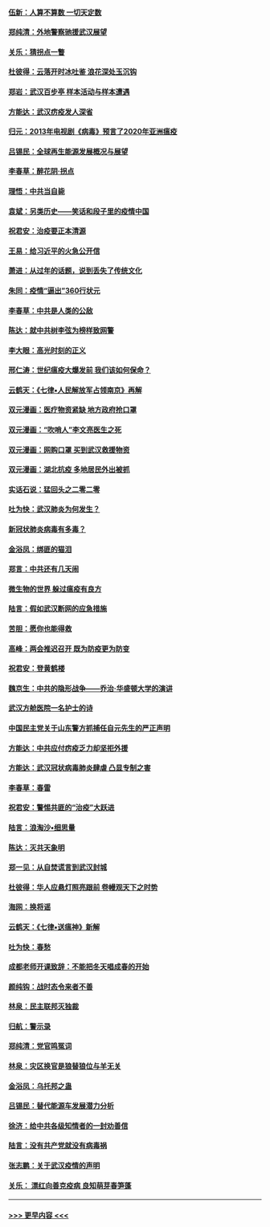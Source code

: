 #### [伍新：人算不算数 一切天定数](../pages/nsc993/n11893372.md?t=02251102) 
#### [郑纯清：外地警察驰援武汉展望](../pages/nsc993/n11893115.md?t=02251102) 
#### [关乐：猜拐点一瞥](../pages/nsc993/n11893020.md?t=02251102) 
#### [杜彼得：云落开时冰吐鉴 浪花深处玉沉钩](../pages/nsc993/n11892107.md?t=02251102) 
#### [郑岩：武汉百步亭 样本活动与样本遭遇](../pages/nsc993/n11892310.md?t=02251102) 
#### [方能达：武汉疠疫发人深省](../pages/nsc993/n11891376.md?t=02251102) 
#### [归元：2013年电视剧《病毒》预言了2020年亚洲瘟疫](../pages/nsc993/n11891126.md?t=02251102) 
#### [吕锡民：全球再生能源发展概况与展望](../pages/nsc993/n11890613.md?t=02251102) 
#### [李春草：醉花阴·拐点](../pages/nsc993/n11890567.md?t=02251102) 
#### [理悟：中共当自毙](../pages/nsc993/n11890559.md?t=02251102) 
#### [袁斌：另类历史——笑话和段子里的疫情中国](../pages/nsc993/n11889243.md?t=02251102) 
#### [祝君安：治疫要正本清源](../pages/nsc993/n11889085.md?t=02251102) 
#### [王易：给习近平的火急公开信](../pages/nsc993/n11888225.md?t=02251102) 
#### [萧进：从过年的话题，说到丢失了传统文化](../pages/nsc993/n11887732.md?t=02251102) 
#### [朱同：疫情“逼出”360行状元](../pages/nsc993/n11887678.md?t=02251102) 
#### [李春草：中共是人类的公敌](../pages/nsc993/n11887656.md?t=02251102) 
#### [陈达：就中共树李弦为榜样致网警](../pages/nsc993/n11887625.md?t=02251102) 
#### [李大眼：高光时刻的正义](../pages/nsc993/n11887585.md?t=02251102) 
#### [邢仁涛：世纪瘟疫大爆发前 我们该如何保命？](../pages/nsc993/n11887535.md?t=02251102) 
#### [云鹤天：《七律▪人民解放军占领南京》再解](../pages/nsc993/n11887524.md?t=02251102) 
#### [双元漫画：医疗物资紧缺 地方政府抢口罩](../pages/nsc993/n11884744.md?t=02251102) 
#### [双元漫画：“吹哨人”李文亮医生之死](../pages/nsc993/n11884705.md?t=02251102) 
#### [双元漫画：网购口罩 买到武汉救援物资](../pages/nsc993/n11884670.md?t=02251102) 
#### [双元漫画：湖北抗疫 多地居民外出被抓](../pages/nsc993/n11884643.md?t=02251102) 
#### [实话石说：猛回头之二零二零](../pages/nsc993/n11883968.md?t=02251102) 
#### [吐为快：武汉肺炎为何发生？](../pages/nsc993/n11882180.md?t=02251102) 
#### [新冠状肺炎病毒有多毒？](../pages/nsc993/n11881790.md?t=02251102) 
#### [金浴凤：绑匪的猫泪](../pages/nsc993/n11880664.md?t=02251102) 
#### [郑言：中共还有几天闹](../pages/nsc993/n11880645.md?t=02251102) 
#### [微生物的世界 躲过瘟疫有良方](../pages/nsc993/n11880492.md?t=02251102) 
#### [陆言：假如武汉断网的应急措施](../pages/nsc993/n11880619.md?t=02251102) 
#### [苦胆：愿你也能得救](../pages/nsc993/n11880601.md?t=02251102) 
#### [高峰：两会推迟召开  既为防疫更为防变](../pages/nsc993/n11879977.md?t=02251102) 
#### [祝君安：登黄鹤楼](../pages/nsc993/n11880583.md?t=02251102) 
#### [魏京生：中共的隐形战争——乔治‧华盛顿大学的演讲](../pages/nsc993/n11879765.md?t=02251102) 
#### [武汉方舱医院一名护士的诗](../pages/nsc993/n11878480.md?t=02251102) 
#### [中国民主党关于山东警方抓捕任自元先生的严正声明](../pages/nsc993/n11877506.md?t=02251102) 
#### [方能达：中共应付疠疫乏力却坚拒外援](../pages/nsc993/n11877497.md?t=02251102) 
#### [方能达：武汉冠状病毒肺炎肆虐 凸显专制之害](../pages/nsc993/n11877475.md?t=02251102) 
#### [李春草：春雷](../pages/nsc993/n11876287.md?t=02251102) 
#### [祝君安：警惕共匪的“治疫”大跃进](../pages/nsc993/n11876084.md?t=02251102) 
#### [陆言：浪淘沙•细思量](../pages/nsc993/n11876071.md?t=02251102) 
#### [陈达：灭共天象明](../pages/nsc993/n11876063.md?t=02251102) 
#### [郑一见：从自焚谎言到武汉封城](../pages/nsc993/n11875621.md?t=02251102) 
#### [杜彼得：华人应悬灯照亮跟前 卷幔观天下之时势](../pages/nsc993/n11874822.md?t=02251102) 
#### [海网：换将谣](../pages/nsc993/n11873712.md?t=02251102) 
#### [云鹤天：《七律▪送瘟神》新解](../pages/nsc993/n11873598.md?t=02251102) 
#### [吐为快：春愁](../pages/nsc993/n11872801.md?t=02251102) 
#### [成都老师开课致辞：不能把冬天唱成春的开始](../pages/nsc993/n11872653.md?t=02251102) 
#### [颜纯钩：战时态令来者不善](../pages/nsc993/n11872011.md?t=02251102) 
#### [林泉：民主联邦灭独裁](../pages/nsc993/n11870998.md?t=02251102) 
#### [归航：警示录](../pages/nsc993/n11870963.md?t=02251102) 
#### [郑纯清：党官鸣冤词](../pages/nsc993/n11870938.md?t=02251102) 
#### [林泉：灾区换官是狼替狼位与羊无关](../pages/nsc993/n11870896.md?t=02251102) 
#### [金浴凤：乌托邦之蛊](../pages/nsc993/n11870879.md?t=02251102) 
#### [吕锡民：替代能源车发展潜力分析](../pages/nsc993/n11870656.md?t=02251102) 
#### [徐济：给中共各级知情者的一封劝善信](../pages/nsc993/n11868561.md?t=02251102) 
#### [陆言：没有共产党就没有病毒祸](../pages/nsc993/n11868232.md?t=02251102) 
#### [张志鹏：关于武汉疫情的声明](../pages/nsc993/n11867182.md?t=02251102) 
#### [关乐： 漂红向善克疫病 良知萌芽春笋蓬](../pages/nsc993/n11865710.md?t=02251102) 

----
#### [ >>> 更早内容 <<< ](../indexes/nsc993-earlier.md)
